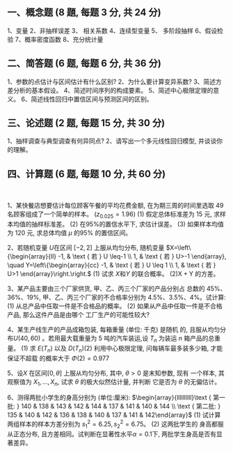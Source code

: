 ## 一、概念题 (8 題, 每题 3 分, 共 24 分)
1、变量
 2、非抽样误差 
 3、 相关系数
 4、连续型变量 
 5、 多阶段抽样
 6、假设检验
 7、概率密度函数
 8、充分统计量
 ​

 ## 二、简答题 (6 题, 每题 6 分, 共 36 分)
1、参数的点估计与区间估计有什么区别?
 2、为什么要计算变异系数?
 3、简述方差分析的基本假设。
 4、简述时间序列的构成要素。
 5、简述中心极限定理的意义。
 6、简述线性回归中置信区间与预测区间的区别。
 ​

 ## 三、论述题 (2 题, 每题 15 分, 共 30 分)
1、抽样调查与典型调查有何异同点?
 2、请写出一个多元线性回归模型, 并谈谈你的理解。
 ​

 ## 四、计算题 (6 题, 每题 10 分, 共 60 分)
​

 1、某快餐店想要估计每位顾客午餐的平均花费金额, 在为期三周的时间里选取 49 名顾客组成了一个简单的样本。 $\left(z_{0.025}=1.96\right)$
 (1) 假定总体标准差为 15 元, 求样本均值的抽样标准差。
 (2) 在$95 \%$的置信水平下, 求估计误差。
 (3) 如果样本均值为 120 元, 求总体均值 $\mu$ 的$95 \%$ 的置信区间。
 ​

 2、若随机变量 $U$在区间 $[-2,2]$ 上服从均匀分布, 随机变量
 ​$X=\left\{\begin{array}{ll}
	-1, & \text { 若 } U \leq-1 \\
	1, & \text { 若 } U>-1
\end{array}, \quad Y=\left\{\begin{array}{cc}
	-1, & \text { 若 } U \leq 1 \\
	1, & \text { 若 } U>1
\end{array}\right.\right.$
 (1) 试求 $X$和$Y$ 的联合概率。
 (2)$\mathrm{X}+\mathrm{Y}$ 的方差。
 ​

 3、某产品主要由三个厂家供货, 甲、乙、丙三个厂家的产品分别占 总数的 $45 \% 、 36 \% 、 19 \%$, 甲、乙、丙三个厂家的不合格率分别为  $4.5 \% 、 3.5 \% 、 4 \%$。试计算:
 (1) 从总产品中任取一件是不合格品的概率。
 (2) 如果从产品中任取一件是不合格产品, 那么这件产品是由哪个 工厂生产的可能性较大?
 ​

 4、某生产线生产的产品成箱包装, 每箱重量 (单位: 千克) 是随机 的, 且服从均匀分布$U(40,60)$ 。若用最大载重量为 5 吨的汽车装运,设 $T_{n}$ 为装运 $n$ 箱产品的总重量。
 (1) 求 $E\left(T_{n}\right)$ 以及 $D\left(T_{n}\right)$​
 (2) 利用中心极限定理, 问每辆车最多装多少箱, 才能保证不超载 的概率大于 $\Phi(2)=0.977$​
 ​

 5、设$X$ 在区间$[0, \theta]$ 上服从均匀分布, 其中, $\theta>0$ 是末知参数, 现有 一个样本, 其观察值为 $X_{1}, \ldots, X_{n}$, 试求 $\theta$ 的极大似然估计量, 并判断 它是否为 $\theta$ 的无偏估计。
 ​

 6、测得两批小学生的身高分别为 (单位:厘米):
 $\begin{array}{llllllllll}\text { 第一批: } 140 & 138 & 143 & 142 & 144 & 137 & 141 & 140 & 144 \\ \text { 第二批: }  135 & 140 & 142 & 136 & 138 & 140 & 137 & 141 & 142\end{array}$
 (1) 试计算两组样本的样本方差分别为  $s_{1}^{2}=6.25, s_{2}^{2}=6.75$。
 (2) 这两批学生的 身高都服从正态分布, 且方差相同。试判断在显著性水平$\alpha=0.1$下, 两批学生身高是否有显著差异。
 
